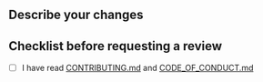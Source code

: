 ## Describe your changes

## Checklist before requesting a review
- [ ] I have read [CONTRIBUTING.md](https://github.com/Mordarski-Networks/Mordarski-Networks-assets/blob/main/CONTRIBUTING.md) and [CODE_OF_CONDUCT.md](https://github.com/Mordarski-Networks/Mordarski-Networks-assets/blob/main/CODE_OF_CONDUCT.md)
